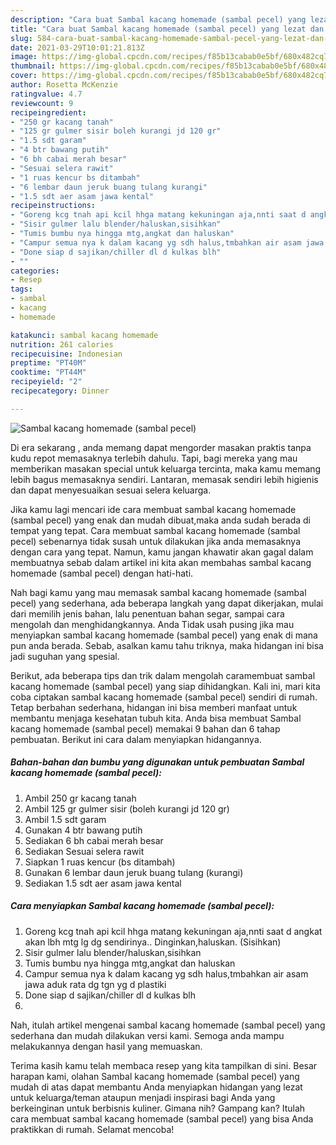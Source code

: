 ```yaml
---
description: "Cara buat Sambal kacang homemade (sambal pecel) yang lezat dan Mudah Dibuat"
title: "Cara buat Sambal kacang homemade (sambal pecel) yang lezat dan Mudah Dibuat"
slug: 584-cara-buat-sambal-kacang-homemade-sambal-pecel-yang-lezat-dan-mudah-dibuat
date: 2021-03-29T10:01:21.813Z
image: https://img-global.cpcdn.com/recipes/f85b13cabab0e5bf/680x482cq70/sambal-kacang-homemade-sambal-pecel-foto-resep-utama.jpg
thumbnail: https://img-global.cpcdn.com/recipes/f85b13cabab0e5bf/680x482cq70/sambal-kacang-homemade-sambal-pecel-foto-resep-utama.jpg
cover: https://img-global.cpcdn.com/recipes/f85b13cabab0e5bf/680x482cq70/sambal-kacang-homemade-sambal-pecel-foto-resep-utama.jpg
author: Rosetta McKenzie
ratingvalue: 4.7
reviewcount: 9
recipeingredient:
- "250 gr kacang tanah"
- "125 gr gulmer sisir boleh kurangi jd 120 gr"
- "1.5 sdt garam"
- "4 btr bawang putih"
- "6 bh cabai merah besar"
- "Sesuai selera rawit"
- "1 ruas kencur bs ditambah"
- "6 lembar daun jeruk buang tulang kurangi"
- "1.5 sdt aer asam jawa kental"
recipeinstructions:
- "Goreng kcg tnah api kcil hhga matang kekuningan aja,nnti saat d angkat akan lbh mtg lg dg sendirinya.. Dinginkan,haluskan. (Sisihkan)"
- "Sisir gulmer lalu blender/haluskan,sisihkan"
- "Tumis bumbu nya hingga mtg,angkat dan haluskan"
- "Campur semua nya k dalam kacang yg sdh halus,tmbahkan air asam jawa aduk rata dg tgn yg d plastiki"
- "Done siap d sajikan/chiller dl d kulkas blh"
- ""
categories:
- Resep
tags:
- sambal
- kacang
- homemade

katakunci: sambal kacang homemade 
nutrition: 261 calories
recipecuisine: Indonesian
preptime: "PT40M"
cooktime: "PT44M"
recipeyield: "2"
recipecategory: Dinner

---
```



![Sambal kacang homemade (sambal pecel)](https://img-global.cpcdn.com/recipes/f85b13cabab0e5bf/680x482cq70/sambal-kacang-homemade-sambal-pecel-foto-resep-utama.jpg)

Di era  sekarang , anda memang dapat mengorder masakan praktis tanpa kudu repot memasaknya terlebih dahulu. Tapi, bagi mereka yang mau memberikan masakan special untuk keluarga tercinta, maka kamu memang lebih bagus memasaknya sendiri. Lantaran, memasak sendiri lebih higienis dan dapat menyesuaikan sesuai selera keluarga.

Jika kamu lagi mencari ide cara membuat sambal kacang homemade (sambal pecel) yang enak dan mudah dibuat,maka anda sudah berada di tempat yang tepat. Cara membuat sambal kacang homemade (sambal pecel)  sebenarnya tidak susah untuk dilakukan jika anda memasaknya dengan cara yang tepat. Namun, kamu jangan khawatir akan gagal dalam membuatnya 
sebab dalam artikel ini kita akan membahas sambal kacang homemade (sambal pecel) dengan hati-hati.  



Nah bagi kamu yang mau memasak sambal kacang homemade (sambal pecel) yang sederhana, ada beberapa langkah yang dapat dikerjakan, mulai dari memilih jenis bahan, lalu penentuan bahan segar, sampai cara mengolah dan menghidangkannya. Anda Tidak usah pusing jika mau menyiapkan sambal kacang homemade (sambal pecel) yang enak di mana pun anda berada. Sebab, asalkan kamu  tahu triknya, maka hidangan ini bisa jadi suguhan yang spesial.

Berikut, ada beberapa tips dan trik dalam mengolah caramembuat sambal kacang homemade (sambal pecel) yang siap dihidangkan. Kali ini, mari kita coba ciptakan sambal kacang homemade (sambal pecel) sendiri di rumah. Tetap berbahan sederhana, hidangan ini bisa memberi manfaat untuk membantu menjaga kesehatan tubuh kita. Anda bisa membuat Sambal kacang homemade (sambal pecel) memakai 9 bahan dan 6 tahap pembuatan. Berikut ini cara dalam menyiapkan hidangannya.

<!--inarticleads1-->

##### Bahan-bahan dan bumbu yang digunakan untuk pembuatan Sambal kacang homemade (sambal pecel):

1. Ambil 250 gr kacang tanah
1. Ambil 125 gr gulmer sisir (boleh kurangi jd 120 gr)
1. Ambil 1.5 sdt garam
1. Gunakan 4 btr bawang putih
1. Sediakan 6 bh cabai merah besar
1. Sediakan Sesuai selera rawit
1. Siapkan 1 ruas kencur (bs ditambah)
1. Gunakan 6 lembar daun jeruk buang tulang (kurangi)
1. Sediakan 1.5 sdt aer asam jawa kental




<!--inarticleads2-->

##### Cara menyiapkan Sambal kacang homemade (sambal pecel):

1. Goreng kcg tnah api kcil hhga matang kekuningan aja,nnti saat d angkat akan lbh mtg lg dg sendirinya.. Dinginkan,haluskan. (Sisihkan)
1. Sisir gulmer lalu blender/haluskan,sisihkan
1. Tumis bumbu nya hingga mtg,angkat dan haluskan
1. Campur semua nya k dalam kacang yg sdh halus,tmbahkan air asam jawa aduk rata dg tgn yg d plastiki
1. Done siap d sajikan/chiller dl d kulkas blh
1. 




Nah, itulah artikel mengenai  sambal kacang homemade (sambal pecel)  yang sederhana dan mudah dilakukan versi kami. Semoga anda mampu melakukannya dengan hasil yang memuaskan. 

Terima kasih kamu telah membaca resep yang kita tampilkan di sini. Besar harapan kami, olahan  Sambal kacang homemade (sambal pecel) yang mudah di atas dapat membantu Anda menyiapkan hidangan yang lezat untuk keluarga/teman ataupun menjadi inspirasi bagi Anda yang berkeinginan untuk berbisnis kuliner. Gimana nih? Gampang kan? Itulah cara membuat sambal kacang homemade (sambal pecel) yang bisa Anda praktikkan di rumah. Selamat mencoba!

